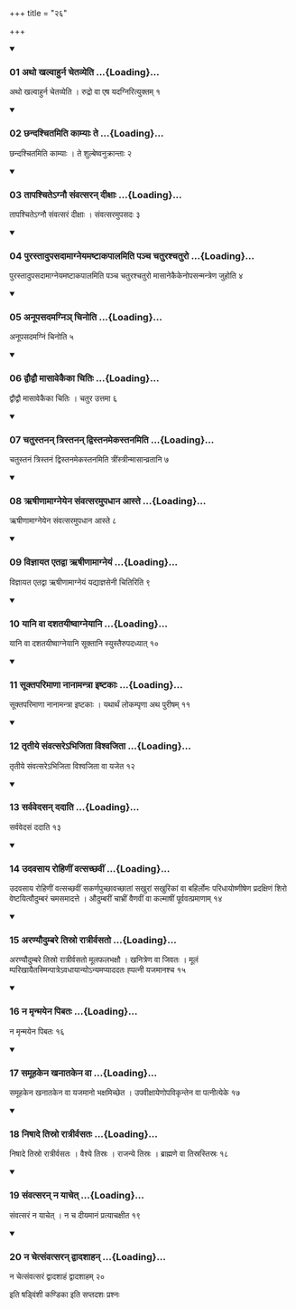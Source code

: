 +++
title = "२६"

+++

<div class="js_include" includetitle="true" newlevelforh1="3" unfilled="" url="/vedAH_yajuH/taittirIyam/sUtram/ApastambaH/shrautam/vishvAsa-prastutiH/17/26/01_atho_khalvAhurna_chetavyeti.md">
<details open><summary><h3>01 अथो खल्वाहुर्न चेतव्येति ...{Loading}...</h3></summary>

अथो खल्वाहुर्न चेतव्येति । रुद्रो वा एष यदग्निरित्युक्तम् १
</details>
</div>


<div class="js_include" includetitle="true" newlevelforh1="3" unfilled="" url="/vedAH_yajuH/taittirIyam/sUtram/ApastambaH/shrautam/vishvAsa-prastutiH/17/26/02_Chandashchitamiti_kAmyAH_te.md">
<details open><summary><h3>02 छन्दश्चितमिति काम्याः ते ...{Loading}...</h3></summary>

छन्दश्चितमिति काम्याः । ते शुल्बेष्वनुक्रान्ताः २
</details>
</div>


<div class="js_include" includetitle="true" newlevelforh1="3" unfilled="" url="/vedAH_yajuH/taittirIyam/sUtram/ApastambaH/shrautam/vishvAsa-prastutiH/17/26/03_tApashchite-gnau_saMvatsaran_dIxAH.md">
<details open><summary><h3>03 तापश्चितेऽग्नौ संवत्सरन् दीक्षाः ...{Loading}...</h3></summary>

तापश्चितेऽग्नौ संवत्सरं दीक्षाः । संवत्सरमुपसदः ३
</details>
</div>


<div class="js_include" includetitle="true" newlevelforh1="3" unfilled="" url="/vedAH_yajuH/taittirIyam/sUtram/ApastambaH/shrautam/vishvAsa-prastutiH/17/26/04_purastAdupasadAmAgneyamaShTAkapAlamiti_pancha_chaturashchaturo.md">
<details open><summary><h3>04 पुरस्तादुपसदामाग्नेयमष्टाकपालमिति पञ्च चतुरश्चतुरो ...{Loading}...</h3></summary>

पुरस्तादुपसदामाग्नेयमष्टाकपालमिति पञ्च चतुरश्चतुरो मासानेकैकेनोपसन्मन्त्रेण जुहोति ४
</details>
</div>


<div class="js_include" includetitle="true" newlevelforh1="3" unfilled="" url="/vedAH_yajuH/taittirIyam/sUtram/ApastambaH/shrautam/vishvAsa-prastutiH/17/26/05_anUpasadamagni~n_chinoti.md">
<details open><summary><h3>05 अनूपसदमग्निञ् चिनोति ...{Loading}...</h3></summary>

अनूपसदमग्निं चिनोति ५
</details>
</div>


<div class="js_include" includetitle="true" newlevelforh1="3" unfilled="" url="/vedAH_yajuH/taittirIyam/sUtram/ApastambaH/shrautam/vishvAsa-prastutiH/17/26/06_dvaudvau_mAsAvekaikA_chitiH.md">
<details open><summary><h3>06 द्वौद्वौ मासावेकैका चितिः ...{Loading}...</h3></summary>

द्वौद्वौ मासावेकैका चितिः । चतुर उत्तमा ६
</details>
</div>


<div class="js_include" includetitle="true" newlevelforh1="3" unfilled="" url="/vedAH_yajuH/taittirIyam/sUtram/ApastambaH/shrautam/vishvAsa-prastutiH/17/26/07_chatustanan_tristanan_dvistanamekastanamiti.md">
<details open><summary><h3>07 चतुस्तनन् त्रिस्तनन् द्विस्तनमेकस्तनमिति ...{Loading}...</h3></summary>

चतुस्तनं त्रिस्तनं द्विस्तनमेकस्तनमिति त्रींस्त्रीन्मासान्व्रतानि ७
</details>
</div>


<div class="js_include" includetitle="true" newlevelforh1="3" unfilled="" url="/vedAH_yajuH/taittirIyam/sUtram/ApastambaH/shrautam/vishvAsa-prastutiH/17/26/08_RShINAmAgneyena_saMvatsaramupadhAna_Aste.md">
<details open><summary><h3>08 ऋषीणामाग्नेयेन संवत्सरमुपधान आस्ते ...{Loading}...</h3></summary>

ऋषीणामाग्नेयेन संवत्सरमुपधान आस्ते ८
</details>
</div>


<div class="js_include" includetitle="true" newlevelforh1="3" unfilled="" url="/vedAH_yajuH/taittirIyam/sUtram/ApastambaH/shrautam/vishvAsa-prastutiH/17/26/09_vijnAyata_etadvA_RShINAmAgneyaM.md">
<details open><summary><h3>09 विज्ञायत एतद्वा ऋषीणामाग्नेयं ...{Loading}...</h3></summary>

विज्ञायत एतद्वा ऋषीणामाग्नेयं यद्याज्ञसेनी चितिरिति ९
</details>
</div>


<div class="js_include" includetitle="true" newlevelforh1="3" unfilled="" url="/vedAH_yajuH/taittirIyam/sUtram/ApastambaH/shrautam/vishvAsa-prastutiH/17/26/10_yAni_vA_dashatayIShvAgneyAni.md">
<details open><summary><h3>10 यानि वा दशतयीष्वाग्नेयानि ...{Loading}...</h3></summary>

यानि वा दशतयीष्वाग्नेयानि सूक्तानि स्युस्तैरुपदध्यात् १०
</details>
</div>


<div class="js_include" includetitle="true" newlevelforh1="3" unfilled="" url="/vedAH_yajuH/taittirIyam/sUtram/ApastambaH/shrautam/vishvAsa-prastutiH/17/26/11_sUktaparimANA_nAnAmantrA_iShTakAH.md">
<details open><summary><h3>11 सूक्तपरिमाणा नानामन्त्रा इष्टकाः ...{Loading}...</h3></summary>

सूक्तपरिमाणा नानामन्त्रा इष्टकाः । यथार्थं लोकम्पृणा अथ पुरीषम् ११
</details>
</div>


<div class="js_include" includetitle="true" newlevelforh1="3" unfilled="" url="/vedAH_yajuH/taittirIyam/sUtram/ApastambaH/shrautam/vishvAsa-prastutiH/17/26/12_tRtIye_saMvatsare-bhijitA_vishvajitA.md">
<details open><summary><h3>12 तृतीये संवत्सरेऽभिजिता विश्वजिता ...{Loading}...</h3></summary>

तृतीये संवत्सरेऽभिजिता विश्वजिता वा यजेत १२
</details>
</div>


<div class="js_include" includetitle="true" newlevelforh1="3" unfilled="" url="/vedAH_yajuH/taittirIyam/sUtram/ApastambaH/shrautam/vishvAsa-prastutiH/17/26/13_sarvavedasan_dadAti.md">
<details open><summary><h3>13 सर्ववेदसन् ददाति ...{Loading}...</h3></summary>

सर्ववेदसं ददाति १३
</details>
</div>


<div class="js_include" includetitle="true" newlevelforh1="3" unfilled="" url="/vedAH_yajuH/taittirIyam/sUtram/ApastambaH/shrautam/vishvAsa-prastutiH/17/26/14_udavasAya_rohiNIM_vatsachChavIM.md">
<details open><summary><h3>14 उदवसाय रोहिणीं वत्सच्छवीं ...{Loading}...</h3></summary>

उदवसाय रोहिणीं वत्सच्छवीं सकर्णपुच्छावच्छातां सखुरां सखुरिकां वा बहिर्लोमः परिधायोष्णीषेण प्रदक्षिणं शिरो वेष्टयित्वौदुम्बरं चमसमादत्ते । औदुम्बरीं चाभ्रीं वैणवीं वा कल्माषीं पूर्ववत्प्रमाणाम् १४
</details>
</div>


<div class="js_include" includetitle="true" newlevelforh1="3" unfilled="" url="/vedAH_yajuH/taittirIyam/sUtram/ApastambaH/shrautam/vishvAsa-prastutiH/17/26/15_araNyaudumbare_tisro_rAtrIrvasato.md">
<details open><summary><h3>15 अरण्यौदुम्बरे तिस्रो रात्रीर्वसतो ...{Loading}...</h3></summary>

अरण्यौदुम्बरे तिस्रो रात्रीर्वसतो मूलफलभक्षौ । खनित्रेण वा जिवतः । मूलं म्परिखायैतस्मिन्पात्रेऽवधायान्योऽन्यमप्याददतः ह्पत्नी यजमानश्च १५
</details>
</div>


<div class="js_include" includetitle="true" newlevelforh1="3" unfilled="" url="/vedAH_yajuH/taittirIyam/sUtram/ApastambaH/shrautam/vishvAsa-prastutiH/17/26/16_na_mRnmayena_pibataH.md">
<details open><summary><h3>16 न मृन्मयेन पिबतः ...{Loading}...</h3></summary>

न मृन्मयेन पिबतः १६
</details>
</div>


<div class="js_include" includetitle="true" newlevelforh1="3" unfilled="" url="/vedAH_yajuH/taittirIyam/sUtram/ApastambaH/shrautam/vishvAsa-prastutiH/17/26/17_samUhakena_khanAtakena_vA.md">
<details open><summary><h3>17 समूहकेन खनातकेन वा ...{Loading}...</h3></summary>

समूहकेन खनातकेन वा यजमानो भक्षमिच्छेत । उपवीक्षायेणोपविकृन्तेन वा पत्नीत्येके १७
</details>
</div>


<div class="js_include" includetitle="true" newlevelforh1="3" unfilled="" url="/vedAH_yajuH/taittirIyam/sUtram/ApastambaH/shrautam/vishvAsa-prastutiH/17/26/18_niShAde_tisro_rAtrIrvasataH.md">
<details open><summary><h3>18 निषादे तिस्रो रात्रीर्वसतः ...{Loading}...</h3></summary>

निषादे तिस्रो रात्रीर्वसतः । वैश्ये तिस्रः । राजन्ये तिस्रः । ब्राह्मणे वा तिस्रस्तिस्रः १८
</details>
</div>


<div class="js_include" includetitle="true" newlevelforh1="3" unfilled="" url="/vedAH_yajuH/taittirIyam/sUtram/ApastambaH/shrautam/vishvAsa-prastutiH/17/26/19_saMvatsaran_na_yAchet.md">
<details open><summary><h3>19 संवत्सरन् न याचेत् ...{Loading}...</h3></summary>

संवत्सरं न याचेत् । न च दीयमानं प्रत्याचक्षीत १९
</details>
</div>


<div class="js_include" includetitle="true" newlevelforh1="3" unfilled="" url="/vedAH_yajuH/taittirIyam/sUtram/ApastambaH/shrautam/vishvAsa-prastutiH/17/26/20_na_chetsaMvatsaran_dvAdashAhan.md">
<details open><summary><h3>20 न चेत्संवत्सरन् द्वादशाहन् ...{Loading}...</h3></summary>

न चेत्संवत्सरं द्वादशाहं द्वादशाहम् २०
</details>
</div>



  
इति षड्विंशी कण्डिका 
इति सप्तदशः प्रश्नः 